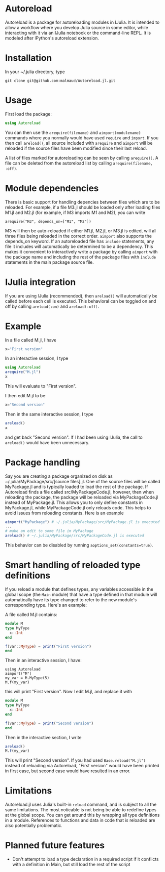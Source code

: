 Autoreload
===============

Autoreload is a package for autoreloading modules in IJulia. It is intended to allow a workflow where you develop Julia source in some editor, while interacting with it via an IJulia notebook or the command-line REPL. It is modeled after IPython's autoreload extension.

Installation
=============
In your ~/.julia directory, type 

```
git clone git@github.com:malmaud/Autoreload.jl.git
```

Usage
=======
First load the package:

```julia
using Autoreload
```

You can then use the ```arequire(filename)``` and ```aimport(modulename)``` commands where you normally would have used ```require``` and ```import```. If you then call ```areload()```, all source included with ```arequire``` and ```aimport``` will be reloaded if the source files have been modified since their last reload. 

A list of files marked for autoreloading can be seen by calling ```arequire()```. A file can be deleted from the autoreload list by calling ```arequire(filename, :off)```.

Module dependencies
====================
There is basic support for handling depencies between files which are to be reloaded. For example, if a file M3.jl should be loaded only after loading files M1.jl and M2.jl (for example, if M3 imports M1 and M2), you can write

```
arequire("M3", depends_on=["M1", "M2"])
```

M3 will then be auto-reloaded if either M1.jl, M2.jl, or M3.jl is edited, will all three files being reloaded in the correct order. ```aimport``` also supports the depends_on keyword. If an autoreloaded file has ```include``` statements, any file it includes will automatically be determined to be a dependency. This makes it convenient to interactively write a package by calling ```aimport``` with the package name and including the rest of the package files with ```include``` statements in the main package source file.


IJulia integration
===================
If you are using IJulia (recommended), then ```areload()``` will automatically be called before each cell is executed. This behavioral can be toggled on and off by calling ```areload(:on)``` and ```areload(:off)```.

Example
========
In a file called M.jl, I have

```julia
x="First version"
```

In an interactive session, I type

```julia
using Autoreload
arequire("M.jl")
x
```
This will evaluate to "First version".

I then edit M.jl to be

```julia
x="Second version"
```

Then in the same interactive session, I type

```julia
areload()
x
```

and get back "Second version". If I had been using IJulia, the call to ```areload()``` would have been unnecessary.

Package handling
==================
Say you are creating a package organized on disk as ~/.julia/MyPackage/src/[source files].jl. One of the source files will be called MyPackage.jl and is typically loaded to load the rest of the package. If Autoreload finds a file called src/MyPackageCode.jl, however, then when reloading the package, the package will be reloaded via MyPackageCode.jl instead of MyPackage.jl. This allows you to only define constants in MyPackage.jl, while MyPackageCode.jl only reloads code. This helps to avoid issues from reloading constants. Here is an example

```julia
aimport("MyPackage") # ~/.julia/MyPackage/src/MyPackage.jl is executed
...
# make an edit to some file in MyPackage
areload() # ~/.julia/MyPackage/src/MyPackageCode.jl is executed 
```

This behavior can be disabled by running ```aoptions_set(constants=true)```.


Smart handling of reloaded type definitions
=============================================
If you reload a module that defines  types, any variables accessible in the global scope (the ```Main``` module) that have a type defined in that module will automatically have its type changed to refer to the new module's corresponding type. Here's an example:

A file called M.jl contains:

```julia
module M
type MyType
  x::Int
end

f(var::MyType) = print("First version")
end
```

Then in an interactive session, I have:

```
using Autoreload
aimport("M")
my_var = M.MyType(5)
M.f(my_var)
```

this will print "First version". Now I edit M.jl, and replace it with

```julia
module M
type MyType
  x::Int
end

f(var::MyType) = print("Second version")
end
```

Then in the interactive section, I write

```julia
areload()
M.f(my_var)
```

This will print "Second version". If you had used ```Base.reload("M.jl")``` instead of reloading via Autoreload, "First version" would have been printed in first case, but second case would have resulted in an error.

Limitations
============
Autoreload.jl uses Julia's built-in ```reload``` command, and is subject to all the same limitations. The most noticable is not being be able to redefine types at the global scope. You can get around this by wrapping all type definitions in a module. References to functions and data in code that is reloaded are also potentially problematic. 


Planned future features
==========================

* Don't attempt to load a type declaration  in a required script if it conflicts with a definition in Main, but still load the rest of the script

